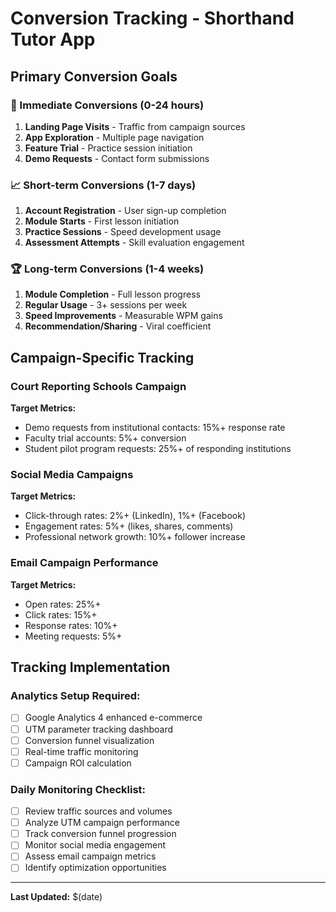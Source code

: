 # Conversion Tracking - Shorthand Tutor App

## Primary Conversion Goals

### 🎯 Immediate Conversions (0-24 hours)
1. **Landing Page Visits** - Traffic from campaign sources
2. **App Exploration** - Multiple page navigation
3. **Feature Trial** - Practice session initiation
4. **Demo Requests** - Contact form submissions

### 📈 Short-term Conversions (1-7 days)  
1. **Account Registration** - User sign-up completion
2. **Module Starts** - First lesson initiation
3. **Practice Sessions** - Speed development usage
4. **Assessment Attempts** - Skill evaluation engagement

### 🏆 Long-term Conversions (1-4 weeks)
1. **Module Completion** - Full lesson progress
2. **Regular Usage** - 3+ sessions per week
3. **Speed Improvements** - Measurable WPM gains
4. **Recommendation/Sharing** - Viral coefficient

## Campaign-Specific Tracking

### Court Reporting Schools Campaign
**Target Metrics:**
- Demo requests from institutional contacts: 15%+ response rate
- Faculty trial accounts: 5%+ conversion
- Student pilot program requests: 25%+ of responding institutions

### Social Media Campaigns  
**Target Metrics:**
- Click-through rates: 2%+ (LinkedIn), 1%+ (Facebook)
- Engagement rates: 5%+ (likes, shares, comments)
- Professional network growth: 10%+ follower increase

### Email Campaign Performance
**Target Metrics:**
- Open rates: 25%+ 
- Click rates: 15%+
- Response rates: 10%+
- Meeting requests: 5%+

## Tracking Implementation

### Analytics Setup Required:
- [ ] Google Analytics 4 enhanced e-commerce
- [ ] UTM parameter tracking dashboard  
- [ ] Conversion funnel visualization
- [ ] Real-time traffic monitoring
- [ ] Campaign ROI calculation

### Daily Monitoring Checklist:
- [ ] Review traffic sources and volumes
- [ ] Analyze UTM campaign performance  
- [ ] Track conversion funnel progression
- [ ] Monitor social media engagement
- [ ] Assess email campaign metrics
- [ ] Identify optimization opportunities

---
**Last Updated:** $(date)
